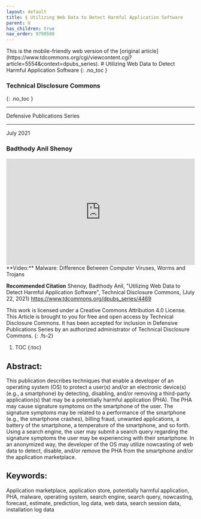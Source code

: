 ```yaml
---
layout: default
title: § Utilizing Web Data to Detect Harmful Application Software  
parent: U 
has_children: true
nav_order: 9790500
---
```

<style>
.dont-break-out {
  /* These are technically the same, but use both */
  overflow-wrap: break-word;
  word-wrap: break-word;

     -ms-word-break: break-all;
  /* This is the dangerous one in WebKit, as it breaks things wherever */
  word-break: break-all;
  /* Instead use this non-standard one: */
  word-break: break-word;
}

.youtube-container {
    position: relative;
    width: 100%;
    height: 0;
    padding-bottom: 56.25%;
}
.youtube-video {
    position: absolute;
    top: 0;
    left: 0;
    width: 100%;
    height: 100%;
}

</style>

<div class="dont-break-out" markdown="1">
This is the mobile-friendly web version of the [original article](https://www.tdcommons.org/cgi/viewcontent.cgi?article=5554&context=dpubs_series).
# Utilizing Web Data to Detect Harmful Application Software 
{: .no_toc }

### Technical Disclosure Commons 
{: .no_toc }

***

Defensive Publications Series 

***

July 2021

### Badthody Anil Shenoy 

<div class="youtube-container">
<iframe width="100%" src="https://www.youtube.com/embed/n8mbzU0X2nQ" title="YouTube video player" frameborder="0" allow="accelerometer; autoplay; clipboard-write; encrypted-media; gyroscope; picture-in-picture" allowfullscreen class="youtube-video"></iframe>
</div>
**Video:** Malware: Difference Between Computer Viruses, Worms and Trojans 

**Recommended Citation**
Shenoy, Badthody Anil, "Utilizing Web Data to Detect Harmful Application Software", Technical Disclosure Commons, (July 22, 2021) https://www.tdcommons.org/dpubs_series/4469

This work is licensed under a Creative Commons Attribution 4.0 License. 
This Article is brought to you for free and open access by Technical Disclosure Commons. It has been accepted for inclusion in Defensive Publications Series by an authorized administrator of Technical Disclosure Commons.
{: .fs-2}

1. TOC
{:toc}

## Abstract:
This publication describes techniques that enable a developer of an operating system (OS) to protect a user(s) and/or an electronic device(s) (e.g., a smartphone) by detecting, disabling, and/or removing a third-party application(s) that may be a potentially harmful application (PHA). The PHA may cause signature symptoms on the smartphone of the user. The signature symptoms may be related to a performance of the smartphone (e.g., the smartphone crashes), billing fraud, unwanted applications, a battery of the smartphone, a temperature of the smartphone, and so forth. Using a search engine, the user may submit a search query regarding the signature symptoms the user may be experiencing with their smartphone. In an anonymized way, the developer of the OS may utilize nowcasting of web data to detect, disable, and/or remove the PHA from the smartphone and/or the application marketplace.

## Keywords: 
Application marketplace, application store, potentially harmful application, PHA, malware, operating system, search engine, search query, nowcasting, forecast, estimate, prediction, log data, web data, search session data, installation log data

</div>

